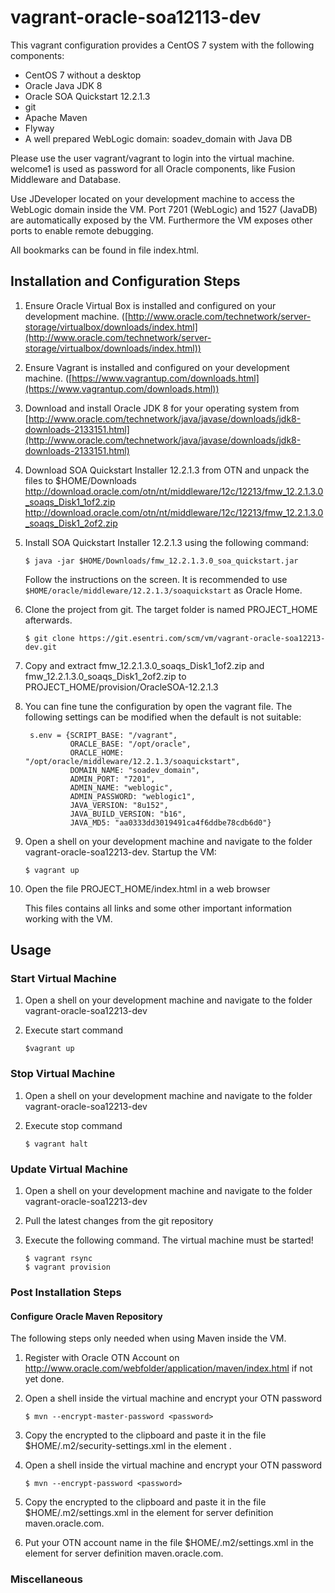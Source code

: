 # vagrant-oracle-soa12113-dev

This vagrant configuration provides a CentOS 7 system with the following components:

* CentOS 7 without a desktop
* Oracle Java JDK 8
* Oracle SOA Quickstart 12.2.1.3
* git
* Apache Maven
* Flyway
* A well prepared WebLogic domain: soadev_domain with Java DB

Please use the user vagrant/vagrant to login into the virtual machine. welcome1 is used as
password for all Oracle components, like Fusion Middleware and Database.

Use JDeveloper located on your development machine to access the WebLogic domain inside the VM.
Port 7201 (WebLogic) and 1527 (JavaDB) are automatically exposed by the VM. Furthermore
the VM exposes other ports to enable remote debugging.

All bookmarks can be found in file index.html.

## Installation and Configuration Steps

1. Ensure Oracle Virtual Box is installed and configured on your development machine.
   ([http://www.oracle.com/technetwork/server-storage/virtualbox/downloads/index.html](http://www.oracle.com/technetwork/server-storage/virtualbox/downloads/index.html))

2. Ensure Vagrant is installed and configured on your development machine.
   ([https://www.vagrantup.com/downloads.html](https://www.vagrantup.com/downloads.html))

3. Download and install Oracle JDK 8 for your operating system from   
   [http://www.oracle.com/technetwork/java/javase/downloads/jdk8-downloads-2133151.html](http://www.oracle.com/technetwork/java/javase/downloads/jdk8-downloads-2133151.html)

4. Download SOA Quickstart Installer 12.2.1.3 from OTN and unpack the files to $HOME/Downloads
   http://download.oracle.com/otn/nt/middleware/12c/12213/fmw_12.2.1.3.0_soaqs_Disk1_1of2.zip
   http://download.oracle.com/otn/nt/middleware/12c/12213/fmw_12.2.1.3.0_soaqs_Disk1_2of2.zip

5. Install SOA Quickstart Installer 12.2.1.3 using the following command:

   ```
   $ java -jar $HOME/Downloads/fmw_12.2.1.3.0_soa_quickstart.jar
   ```

   Follow the instructions on the screen. It is recommended to use `$HOME/oracle/middleware/12.2.1.3/soaquickstart` as Oracle Home.

6. Clone the project from git. The target folder is named PROJECT_HOME afterwards.

   ```
   $ git clone https://git.esentri.com/scm/vm/vagrant-oracle-soa12213-dev.git
   ```

7. Copy and extract fmw_12.2.1.3.0_soaqs_Disk1_1of2.zip and fmw_12.2.1.3.0_soaqs_Disk1_2of2.zip to PROJECT_HOME/provision/OracleSOA-12.2.1.3

8. You can fine tune the configuration by open the vagrant file. The following settings can be modified when the default is not suitable:

   ```
    s.env = {SCRIPT_BASE: "/vagrant",
             ORACLE_BASE: "/opt/oracle",
             ORACLE_HOME: "/opt/oracle/middleware/12.2.1.3/soaquickstart",
             DOMAIN_NAME: "soadev_domain",
             ADMIN_PORT: "7201",
             ADMIN_NAME: "weblogic",
             ADMIN_PASSWORD: "weblogic1",
             JAVA_VERSION: "8u152",
             JAVA_BUILD_VERSION: "b16",
             JAVA_MD5: "aa0333dd3019491ca4f6ddbe78cdb6d0"}
   ```

9. Open a shell on your development machine and navigate to the folder vagrant-oracle-soa12213-dev. Startup the VM:

   ```
   $ vagrant up
   ```

10. Open the file PROJECT_HOME/index.html in a web browser

    This files contains all links and some other important information working with the VM.
    
## Usage

### Start Virtual Machine

1. Open a shell on your development machine and navigate to the folder vagrant-oracle-soa12213-dev

2. Execute start command

   ```
   $vagrant up
   ```

### Stop Virtual Machine

1. Open a shell on your development machine and navigate to the folder vagrant-oracle-soa12213-dev

2. Execute stop command

   ```
   $ vagrant halt
   ```

### Update Virtual Machine

1. Open a shell on your development machine and navigate to the folder vagrant-oracle-soa12213-dev

2. Pull the latest changes from the git repository

3. Execute the following command. The virtual machine must be started!

   ```
   $ vagrant rsync
   $ vagrant provision
   ```

### Post Installation Steps

#### Configure Oracle Maven Repository

The following steps only needed when using Maven inside the VM.

1. Register with Oracle OTN Account on http://www.oracle.com/webfolder/application/maven/index.html if not yet done.

2. Open a shell inside the virtual machine and encrypt your OTN password

   ```
   $ mvn --encrypt-master-password <password>
   ```

3. Copy the encrypted to the clipboard and paste it in the file $HOME/.m2/security-settings.xml in the element <master></master>.

4. Open a shell inside the virtual machine and encrypt your OTN password

   ```
   $ mvn --encrypt-password <password>
   ```

5. Copy the encrypted to the clipboard and paste it in the file $HOME/.m2/settings.xml in the element <password></password> for server definition maven.oracle.com.

6. Put your OTN account name in the file $HOME/.m2/settings.xml in the element <username></username> for server definition maven.oracle.com.

### Miscellaneous
